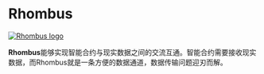 # Rhombus

[![Rhombus logo](https://ethereum.consensys.net/hs-fs/hubfs/Rhombus%20logo.png?width=192&name=Rhombus%20logo.png)](http://bit.ly/Rhombus-devportal)

**Rhombus**能够实现智能合约与现实数据之间的交流互通。智能合约需要接收现实数据，而Rhombus就是一条方便的数据通道，数据传输问题迎刃而解。

